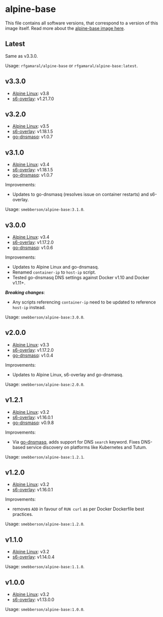 # alpine-base

This file contains all software versions, that correspond to a version of this image itself. Read more about the [alpine-base image here][alpinebase].

## Latest

Same as v3.3.0.

Usage: `rfgamaral/alpine-base` or `rfgamaral/alpine-base:latest`.

## v3.3.0

- [Alpine Linux][alpinelinux]: v3.8
- [s6-overlay][s6-overlay]: v1.21.7.0

## v3.2.0

- [Alpine Linux][alpinelinux]: v3.5
- [s6-overlay][s6-overlay]: v1.18.1.5
- [go-dnsmasq][godnsmasq]: v1.0.7

## v3.1.0

- [Alpine Linux][alpinelinux]: v3.4
- [s6-overlay][s6-overlay]: v1.18.1.5
- [go-dnsmasq][godnsmasq]: v1.0.7

Improvements:

- Updates to go-dnsmasq (resolves issue on container restarts) and s6-overlay.

Usage: `smebberson/alpine-base:3.1.0`.

## v3.0.0

- [Alpine Linux][alpinelinux]: v3.4
- [s6-overlay][s6-overlay]: v1.17.2.0
- [go-dnsmasq][godnsmasq]: v1.0.6

Improvements:

- Updates to Alpine Linux and go-dnsmasq.
- Renamed `container-ip` to `host-ip` script.
- Tested go-dnsmasq DNS settings against Docker v1.10 and Docker v1.11+.

__*Breaking changes*__:

- Any scripts referencing `container-ip` need to be updated to reference `host-ip` instead.

Usage: `smebberson/alpine-base:3.0.0`.

## v2.0.0

- [Alpine Linux][alpinelinux]: v3.3
- [s6-overlay][s6-overlay]: v1.17.2.0
- [go-dnsmasq][godnsmasq]: v1.0.4

Improvements:

- Updates to Alpine Linux, s6-overlay and go-dnsmasq.

Usage: `smebberson/alpine-base:2.0.0`.

## v1.2.1

- [Alpine Linux][alpinelinux]: v3.2
- [s6-overlay][s6-overlay]: v1.16.0.1
- [go-dnsmasq][godnsmasq]: v0.9.8

Improvements:

- Via [go-dnsmasq][godnsmasq], adds support for DNS `search` keyword. Fixes DNS-based service discovery on platforms like Kubernetes and Tutum.

Usage: `smebberson/alpine-base:1.2.1`.

## v1.2.0

- [Alpine Linux][alpinelinux]: v3.2
- [s6-overlay][s6-overlay]: v1.16.0.1

Improvements:

- removes `ADD` in favour of `RUN curl` as per Docker Dockerfile best practices.

Usage: `smebberson/alpine-base:1.2.0`.

## v1.1.0

- [Alpine Linux][alpinelinux]: v3.2
- [s6-overlay][s6-overlay]: v1.14.0.4

Usage: `smebberson/alpine-base:1.1.0`.

## v1.0.0

- [Alpine Linux][alpinelinux]: v3.2
- [s6-overlay][s6-overlay]: v1.13.0.0

Usage: `smebberson/alpine-base:1.0.0`.

[s6-overlay]: https://github.com/just-containers/s6-overlay
[alpinelinux]: https://www.alpinelinux.org/
[alpinebase]: https://github.com/rfgamaral/docker-alpine/tree/master/alpine-base
[godnsmasq]: https://github.com/janeczku/go-dnsmasq
